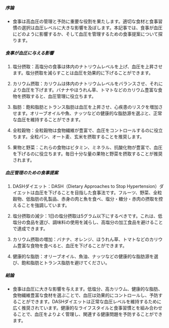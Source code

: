 ##### 序論
* 食事は高血圧の管理と予防に重要な役割を果たします。適切な食材と食事習慣の選択は血圧レベルに大きな影響を及ぼします。本記事では、食事が血圧にどのように影響するか、そして血圧を管理するための食事提案について探ります。

##### 食事が血圧に与える影響
1. 塩分摂取：高塩分の食事は体内のナトリウムレベルを上げ、血圧を上昇させます。塩分摂取を減らすことは血圧を効果的に下げることができます。

2. カリウム摂取：カリウムは体内のナトリウムレベルをバランスさせ、それにより血圧を下げます。バナナやほうれん草、トマトなどのカリウム豊富な食物を摂取すると、血圧管理に役立ちます。

3. 脂肪：飽和脂肪とトランス脂肪は血圧を上昇させ、心疾患のリスクを増加させます。オリーブオイルや魚、ナッツなどの健康的な脂肪源を選ぶと、正常な血圧を維持することができます。

4. 全粒穀物：全粒穀物は食物繊維が豊富で、血圧をコントロールするのに役立ちます。全粒パン、オート麦、玄米を摂取することを推奨します。

5. 果物と野菜：これらの食物はビタミン、ミネラル、抗酸化物が豊富で、血圧を下げるのに役立ちます。毎日十分な量の果物と野菜を摂取することが推奨されます。

##### 血圧管理のための食事提案
1. DASHダイエット：DASH（Dietary Approaches to Stop Hypertension）ダイエットは血圧を下げることを目指した食事法です。フルーツ、野菜、全粒穀物、低脂肪の乳製品、赤身の肉と魚を食べ、塩分・糖分・赤肉の摂取を控えることを強調しています。

2. 塩分摂取の減少：1日の塩分摂取は5グラム以下にするべきです。これは、低塩分の食品を選び、調味料の使用を減らし、高塩分の加工食品を避けることで達成できます。

3. カリウム摂取の増加：バナナ、オレンジ、ほうれん草、トマトなどのカリウム豊富な食物を食べると、血圧を下げることができます。

4. 健康的な脂肪：オリーブオイル、魚油、ナッツなどの健康的な脂肪源を選び、飽和脂肪とトランス脂肪を避けてください。

##### 結論
* 食事は血圧に大きな影響を与えます。低塩分、高カリウム、健康的な脂肪、食物繊維豊富な食材を選ぶことで、血圧は効果的にコントロールし、予防することができます。DASHダイエットは正常な血圧レベルを維持するために広く推奨されています。健康的なライフスタイルと食事習慣とを組み合わせることで、血圧をよりよく管理し、関連する健康問題を予防することができます。
